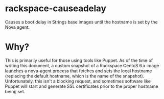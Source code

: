 rackspace-causeadelay
=====================

Causes a boot delay in Strings base images until the hostname is set by the Nova agent.

Why?
====

This is primarily useful for those using tools like Puppet.  As of the time of writing this document, a custom snapshot of a Rackspace CentoS 6.x image launches a nova-agent process that fetches and sets the local hostname (replacing the default hostname, which is the name of the snapshot).  Unfortunately, this isn't a blocking request, and sometimes software like Puppet will start and generate SSL certificates prior to the proper hostname being set.
